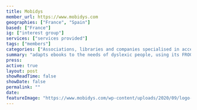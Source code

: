 ```yaml
---
title: Mobidys
member_url: https://www.mobidys.com
geographies: ["France", "Spain"]
based: ["France"]
ig: ["interest group"] 
services: ["services provided"] 
tags: ["members"]
categories: ["Associations, libraries and companies specialised in accessibility services"]
summary: "adapts ebooks to the needs of dyslexic people, using its FROG EPUB extension."
press:
active: true
layout: post
showReadTime: false
showDate: false
permalink: ""
date: 
featureImage: "https://www.mobidys.com/wp-content/uploads/2020/09/logo-Mobidys-orange-simple.png"
---
```

